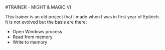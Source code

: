#TRAINER - MIGHT & MAGIC VI

This trainer is an old project that I made when I was in first year of Epitech. It is not evolved but the basis are there:

- Open Windows process
- Read from memory
- Write to memory
